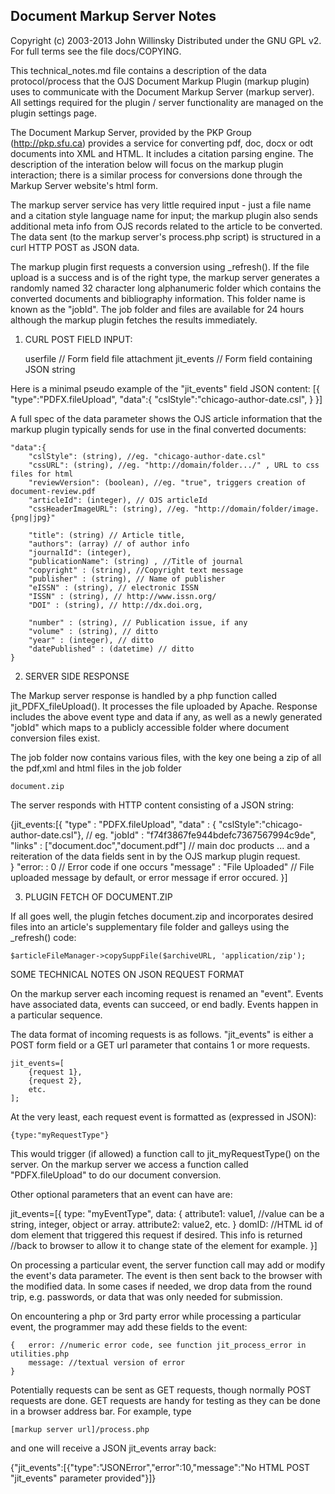Document Markup Server Notes
--------------------------------------
Copyright (c) 2003-2013 John Willinsky
Distributed under the GNU GPL v2. For full terms see the file docs/COPYING.

This technical_notes.md file contains a description of the data protocol/process that the OJS Document Markup Plugin (markup plugin) uses to communicate with the Document Markup Server (markup server).  All settings required for the plugin / server functionality are managed on the plugin settings page.

The Document Markup Server, provided by the PKP Group (http://pkp.sfu.ca) provides a service for converting pdf, doc, docx or odt documents into XML and HTML.  It includes a citation parsing engine.  The description of the interation below will focus on the markup plugin interaction; there is a similar process for conversions done through the Markup Server website's html form.

The markup server service has very little required input - just a file name and a citation style language name for input; the markup plugin  also sends additional meta info from OJS records related to the article to be converted.  The data sent (to the markup server's process.php script) is structured in a curl HTTP POST as JSON data.

The markup plugin first requests a conversion using _refresh().  If the file upload is a success and is of the right type, the markup server generates a randomly named 32 character long alphanumeric folder which contains the converted documents and bibliography information.  This folder name is known as the "jobId".  The job folder and files are available for 24 hours although the markup plugin fetches the results immediately.

1) CURL POST FIELD INPUT:

	userfile	// Form field file attachment
	jit_events	// Form field containing JSON string
	
Here is a minimal pseudo example of the "jit_events" field JSON content:
		[{
			"type":"PDFX.fileUpload",
			"data":{
				"cslStyle":"chicago-author-date.csl",
			}
		}]

A full spec of the data parameter shows the OJS article information that the markup plugin typically sends for use in the final converted documents:

	"data":{
		"cslStyle": (string), //eg. "chicago-author-date.csl"
		"cssURL": (string), //eg. "http://domain/folder.../" , URL to css files for html
		"reviewVersion": (boolean), //eg. "true", triggers creation of document-review.pdf
		"articleId": (integer), // OJS articleId
		"cssHeaderImageURL": (string), //eg. "http://domain/folder/image.{png|jpg}"

		"title": (string) // Article title,
		"authors": (array) // of author info
		"journalId": (integer),
		"publicationName": (string) , //Title of journal
		"copyright" : (string), //Copyright text message
		"publisher" : (string), // Name of publisher
		"eISSN" : (string), // electronic ISSN
		"ISSN" : (string), // http://www.issn.org/
		"DOI" : (string), // http://dx.doi.org,
		
		"number" : (string), // Publication issue, if any
		"volume" : (string), // ditto
		"year" : (integer), // ditto
		"datePublished" : (datetime) // ditto
	}
		
		
2) SERVER SIDE RESPONSE

The Markup server response is handled by a php function called jit_PDFX_fileUpload(). It processes the file uploaded by Apache.  Response includes the above event type and data if any, as well as a newly generated "jobId" which maps to a publicly accessible folder where document conversion files exist.

The job folder now contains various files, with the key one being a zip of all the pdf,xml and html files in the job folder

	document.zip

The server responds with HTTP content consisting of a JSON string:

{jit_events:[{
		"type" : "PDFX.fileUpload",
		"data" : {
			"cslStyle":"chicago-author-date.csl"},	// eg. 
			"jobId" : "f74f3867fe944bdefc7367567994c9de",
			"links" : ["document.doc","document.pdf"]	// main doc products
			... and a reiteration of the data fields sent in by the OJS markup plugin request.	
		}
		"error: : 0 // Error code if one occurs
		"message" : "File Uploaded" // File uploaded message by default, or error message if error occured.
	}]

3) PLUGIN FETCH OF DOCUMENT.ZIP

If all goes well, the plugin fetches document.zip and incorporates desired files into an article's supplementary file folder and galleys using the _refresh() code:

	$articleFileManager->copySuppFile($archiveURL, 'application/zip');


SOME TECHNICAL NOTES ON JSON REQUEST FORMAT
	
On the markup server each incoming request is renamed an "event".  Events have associated data, events can succeed, or end badly.  Events happen in a particular sequence.

The data format of incoming requests is as follows.  "jit_events" is either a POST form field or a GET url parameter that contains 1 or more requests.
	
	jit_events=[
		{request 1},
		{request 2}, 
		etc.
	];

At the very least, each request event is formatted as (expressed in JSON):
	
	{type:"myRequestType"}
	
This would trigger (if allowed) a function call to jit_myRequestType() on the server.  On the markup server we access a function called "PDFX.fileUpload" to do our document conversion.

Other optional parameters that an event can have are:

jit_events=[{
		type: "myEventType",
		data: { attribute1: value1, //value can be a string, integer, object or array.
				attribute2: value2, 
				etc.
		}
		domID:	//HTML id of dom element that triggered this request if desired. This info is returned
				//back to browser to allow it to change state of the element for example.
	}]
	
On processing a particular event, the server function call may add or modify the event's data parameter.  The event is then sent back to the browser with the modified data.  In some cases if needed, we drop data from the round trip, e.g. passwords, or data that was only needed for submission. 
	
On encountering a php or 3rd party error while processing a particular event, the programmer may add these fields to the event:

	{	error: //numeric error code, see function jit_process_error in utilities.php
		message: //textual version of error
	}

	
Potentially requests can be sent as GET requests, though normally POST requests are done.  GET requests are handy for testing as they can be done in a browser address bar.  For example, type 
	
	[markup server url]/process.php
	
and one will receive a JSON jit_events array back:

{"jit_events":[{"type":"JSONError","error":10,"message":"No HTML POST \"jit_events\" parameter provided"}]}
		
	
